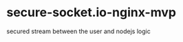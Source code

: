 secure-socket.io-nginx-mvp
==========================

secured stream between the user and nodejs logic
